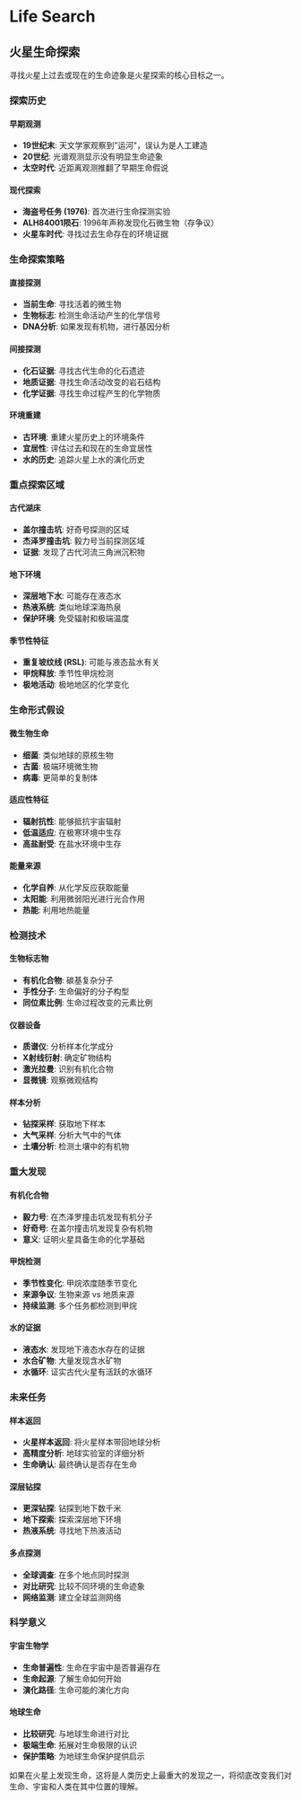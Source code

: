 # Life Search

## 火星生命探索
寻找火星上过去或现在的生命迹象是火星探索的核心目标之一。

### 探索历史

#### 早期观测
- **19世纪末**: 天文学家观察到"运河"，误认为是人工建造
- **20世纪**: 光谱观测显示没有明显生命迹象
- **太空时代**: 近距离观测推翻了早期生命假说

#### 现代探索
- **海盗号任务 (1976)**: 首次进行生命探测实验
- **ALH84001陨石**: 1996年声称发现化石微生物（存争议）
- **火星车时代**: 寻找过去生命存在的环境证据

### 生命探索策略

#### 直接探测
- **当前生命**: 寻找活着的微生物
- **生物标志**: 检测生命活动产生的化学信号
- **DNA分析**: 如果发现有机物，进行基因分析

#### 间接探测
- **化石证据**: 寻找古代生命的化石遗迹
- **地质证据**: 寻找生命活动改变的岩石结构
- **化学证据**: 寻找生命过程产生的化学物质

#### 环境重建
- **古环境**: 重建火星历史上的环境条件
- **宜居性**: 评估过去和现在的生命宜居性
- **水的历史**: 追踪火星上水的演化历史

### 重点探索区域

#### 古代湖床
- **盖尔撞击坑**: 好奇号探测的区域
- **杰泽罗撞击坑**: 毅力号当前探测区域
- **证据**: 发现了古代河流三角洲沉积物

#### 地下环境
- **深层地下水**: 可能存在液态水
- **热液系统**: 类似地球深海热泉
- **保护环境**: 免受辐射和极端温度

#### 季节性特征
- **重复坡纹线 (RSL)**: 可能与液态盐水有关
- **甲烷释放**: 季节性甲烷检测
- **极地活动**: 极地地区的化学变化

### 生命形式假设

#### 微生物生命
- **细菌**: 类似地球的原核生物
- **古菌**: 极端环境微生物
- **病毒**: 更简单的复制体

#### 适应性特征
- **辐射抗性**: 能够抵抗宇宙辐射
- **低温适应**: 在极寒环境中生存
- **高盐耐受**: 在盐水环境中生存

#### 能量来源
- **化学自养**: 从化学反应获取能量
- **太阳能**: 利用微弱阳光进行光合作用
- **热能**: 利用地热能量

### 检测技术

#### 生物标志物
- **有机化合物**: 碳基复杂分子
- **手性分子**: 生命偏好的分子构型
- **同位素比例**: 生命过程改变的元素比例

#### 仪器设备
- **质谱仪**: 分析样本化学成分
- **X射线衍射**: 确定矿物结构
- **激光拉曼**: 识别有机化合物
- **显微镜**: 观察微观结构

#### 样本分析
- **钻探采样**: 获取地下样本
- **大气采样**: 分析大气中的气体
- **土壤分析**: 检测土壤中的有机物

### 重大发现

#### 有机化合物
- **毅力号**: 在杰泽罗撞击坑发现有机分子
- **好奇号**: 在盖尔撞击坑发现复杂有机物
- **意义**: 证明火星具备生命的化学基础

#### 甲烷检测
- **季节性变化**: 甲烷浓度随季节变化
- **来源争议**: 生物来源 vs 地质来源
- **持续监测**: 多个任务都检测到甲烷

#### 水的证据
- **液态水**: 发现地下液态水存在的证据
- **水合矿物**: 大量发现含水矿物
- **水循环**: 证实古代火星有活跃的水循环

### 未来任务

#### 样本返回
- **火星样本返回**: 将火星样本带回地球分析
- **高精度分析**: 地球实验室的详细分析
- **生命确认**: 最终确认是否存在生命

#### 深层钻探
- **更深钻探**: 钻探到地下数千米
- **地下探索**: 探索深层地下环境
- **热液系统**: 寻找地下热液活动

#### 多点探测
- **全球调查**: 在多个地点同时探测
- **对比研究**: 比较不同环境的生命迹象
- **网络监测**: 建立全球监测网络

### 科学意义

#### 宇宙生物学
- **生命普遍性**: 生命在宇宙中是否普遍存在
- **生命起源**: 了解生命如何开始
- **演化路径**: 生命可能的演化方向

#### 地球生命
- **比较研究**: 与地球生命进行对比
- **极端生命**: 拓展对生命极限的认识
- **保护策略**: 为地球生命保护提供启示

如果在火星上发现生命，这将是人类历史上最重大的发现之一，将彻底改变我们对生命、宇宙和人类在其中位置的理解。
